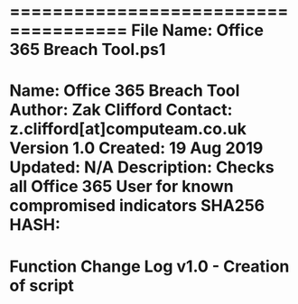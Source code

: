 =====================================
File Name: Office 365 Breach Tool.ps1
=====================================
Name: Office 365 Breach Tool
Author: Zak Clifford 
Contact:  z.clifford[at]computeam.co.uk
Version 1.0
Created: 19 Aug 2019
Updated: N/A
Description: Checks all Office 365 User for known compromised indicators
SHA256 HASH: 
=====================================
Function Change Log
v1.0 - Creation of script
=====================================